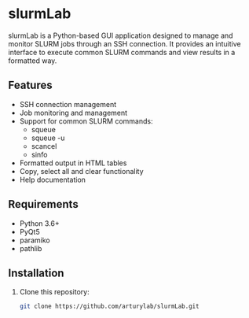 # slurmLab

slurmLab is a Python-based GUI application designed to manage and monitor SLURM jobs through an SSH connection. It provides an intuitive interface to execute common SLURM commands and view results in a formatted way.

## Features

- SSH connection management
- Job monitoring and management
- Support for common SLURM commands:
  - squeue
  - squeue -u
  - scancel
  - sinfo
- Formatted output in HTML tables
- Copy, select all and clear functionality
- Help documentation

## Requirements

- Python 3.6+
- PyQt5
- paramiko
- pathlib

## Installation

1. Clone this repository:
   ```bash
   git clone https://github.com/arturylab/slurmLab.git
